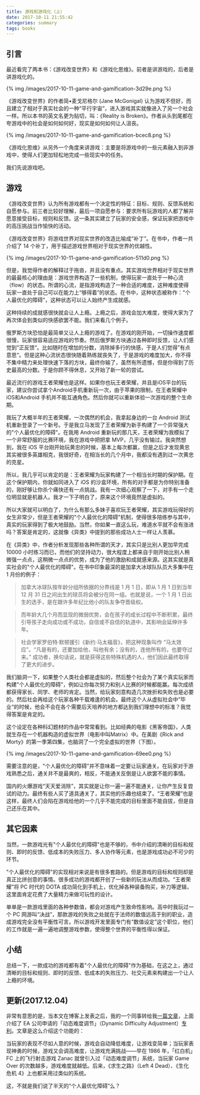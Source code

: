 ```yaml
---
title: 游戏和游戏化（上）
date: 2017-10-11 21:55:42
categories: summary
tags: books
---
```


## 引言

最近看完了两本书：《游戏改变世界》和《游戏化思维》。前者是讲游戏的，后者是讲游戏化的。

{% img /images/2017-10-11-game-and-gamification-3d29e.png %}

《游戏改变世界》的作者简•麦戈尼格尔 (Jane McGonigal) 认为游戏不但好，而且建立了相对于真实社会的一种“平行宇宙”，进入游戏其实就像进入了另一个社会一样。所以本书的英文名更为贴切，叫：《Reality is Broken》。作者从头到尾都在夸游戏中的社会是如何如何好，现实是如何如何让人沮丧。

{% img /images/2017-10-11-game-and-gamification-bcec8.png %}

《游戏化思维》从另外一个角度来讲游戏：主要是将游戏中的一些元素融入到非游戏中，使得人们更加轻松地完成一些现实中的任务。

我们先说游戏吧。

## 游戏

《游戏改变世界》认为所有游戏都有一个决定性的特征：目标、规则、反馈系统和自愿参与。前三者比较好理解，最后一项自愿参与：要求所有玩游戏的人都了解并愿意接受目标，规则和反馈。这一条其实建立了玩家的安全感，保证玩家把游戏中的高压挑战当作愉快的活动。

《游戏改变世界》将游戏世界对现实世界的改造比喻成“补丁”。在书中，作者一共介绍了 14 个补丁，用于描述游戏世界相对于现实世界的优越性。

{% img /images/2017-10-11-game-and-gamification-511d0.png %}

但是，我觉得作者的解释过于拖沓，并且没有重点。其实游戏世界相对于现实世界的最最核心的理由是：游戏世界构造了一些机制，使得玩家一直处于一种心流（flow）的状态。所谓的心流，是指游戏构造了一种合适的难度，这种难度使得玩家一直处于自己可以在能力上“够得着”的状态。在书中，这种状态被称作："个人最优化的障碍"，这种状态可以让人始终产生成就感。

这种持续的成就感很快就会让人上瘾。上瘾之后，游戏会加大难度，使得大家为了再次体会到类似的快感欲罢不能。我们来看几个例子。

俄罗斯方块恐怕是最简单又让人上瘾的游戏了。在游戏的刚开始，一切操作速度都很慢，玩家很容易适应游戏的节奏。然后俄罗斯方块通过各种即时反馈，让人们感觉到”正反馈“。比如随时在增加的分数，消除掉多行的快感，于是人们觉得”有点意思“。但是这种心流状态很快随着熟练就丧失了，于是游戏的难度加大，你不得不集中精力来处理快速下落的方块，最终你输了，虽然有所遗憾，但是你得到了历史最高的分数。于是你顾不得休息，又开始了新一轮的尝试。

最近流行的游戏王者荣耀也是这样。如果你也玩王者荣耀，并且是iOS平台的玩家，建议你尝试拿个Android手机重新玩一次，由于苹果的限制，在王者荣耀中iOS和Android 手机并不能互通角色。然后你就可以重新体验一次游戏的整个生命期。

我玩了大概半年的王者荣耀，一次偶然的机会，我拿起身边的一台 Android 测试机重新登录了一个新号。于是我立马发现了王者荣耀为新手构建了一个异常强大的"个人最优化的障碍"。在我用 Android 重新玩的那几天，王者荣耀为我模拟了一个非常舒服的比赛环境，我在游戏中把把拿 MVP，几乎没有输过。我突然想到，我在 iOS 平台刚开始玩黄忠的时候，基本上每次都赢，但是之后才发现黄忠其实被很多英雄相克，我很好奇，在相当长的几个月中，我都没有遇到过一次黄忠的克星。

所以，我几乎可以肯定的是：王者荣耀为玩家构建了一个相当长时期的保护期。在这个保护期内，你就如同进入了 iOS 的沙盒环境，所有的对手都是为你特别准备的，刚好够让你杀个痛快还有一点挑战。我有一次细心观察了一下，对手有一个走位明显就是机器人。我才一下子明白了，原来这个环境竟然是虚拟的。

所以大家就可以明白了，为什么有那么多妹子喜欢玩王者荣耀，其实游戏玩得好的女生非常少，但是王者荣耀的"个人最优化的障碍"机制，使得很多陪练参与其中，真实的玩家得到了极大地鼓励。当然，你如果一直这么玩，难道水平就不会有涨进吗？答案是肯定的，这就像《异类》中提到的那些成功人士一样让人羡慕。

在《异类》中，作者分析发现那些各种所谓的天才，其实只是比别人更加早完成 10000 小时练习而已，而他们的坚持动力，很大程度上都来自于刚开始比别人稍微强一点点，这稍微一点点的优势，成为了他的激励和成就感来源。这其实就是真实社会的"个人最优化的障碍"。在书中印象最深的是加拿大冰球队队员大多集中在 1 月份的例子：

> 加拿大冰球队按年龄分组所依据的分界线是 1 月 1 日，即从 1 月 1 日到当年 12 月 31 日之间出生的球员将会被分在同一组。也就是说，一个 1 月 1 日出生的选手，是在跟许多年纪比他小的队友争夺晋级权。

> 而年龄大几个月而显现的微弱优势，会在孩子的成长过程中不断积累，最终引导孩子走向成功或不成功，自信或不自信的轨道中，其影响会延伸许多年。

> 社会学家罗伯特·默顿援引《新约·马太福音》，把这种现象叫作 “马太效应”。“凡是有的，还要加给他，叫他有余；没有的，连他所有的，也要夺过来。” 成功者，换句话说，就是获得这些特殊机遇的人，他们因此最终取得了更大的进步。

我们脑洞一下，如果整个人类社会都是虚拟的，然后整个社会为了某个真实玩家而构建"个人最优化的障碍"，例如让你每次努力和别人比赛的时候都能赢。每次成绩都获得家长、同学、老师的肯定。当然，给玩家刻意构造几次挫折和失败也是必要的。然后社会再给这个玩家各种千载难逢的机会。最终这个人从虚拟社会中”毕业“的时候，他会不会在各个需要后天培养的地方都达到我们理想中的标准？我觉得答案是肯定的。

这个设定在各种科幻题材的作品中常常看到。比如经典的电影《黑客帝国》，人类就生存在一个机器构造的虚拟世界（电影中叫Matrix）中。在美剧《Rick and Morty》的第一季第四集，也脑洞了一个完全虚拟的世界（下图）。

{% img /images/2017-10-11-game-and-gamification-69ee0.png %}

需要注意的是，"个人最优化的障碍"并不意味着一定要让玩家通关。在玩家对于游戏熟悉之后，通关并不是最爽的，相反，不能通关反倒是让人欲罢不能的事情。

国内的火爆游戏“天天爱消除”，其实就是让你一遍一遍不能通关，让你产生反复尝试的动力。最终有些人买了道具通关了，其实他的乐趣也结束了。“王者荣耀”也是这样，最终人们会陷在游戏给他的一个几乎不能完成的目标里面不能自拔，但是自己还乐在其中。

## 其它因素

当然，一款游戏光有"个人最优化的障碍"也是不够的，书中介绍的清晰的目标和规则、即时的反馈、低成本的失败压力、多人协作等元素，也是游戏成功必不可少的环节。

"个人最优化的障碍"的实现相对来说是有很多套路的。但是游戏的目标和规则却是真正比拼创意的事情。很多成功的游戏都开创了一些新的玩法从而成功。“王者荣耀”将 PC 时代的 DOTA 成功简化到手机上，优化掉各种装备购买，补刀等逻辑，这里面肯定花费了大量精力来做可玩性的设计。

单单是一款游戏里面的各种参数值，都会对游戏产生致命性影响。高中时我玩过一个 PC 网游叫“决战”，那款游戏的失败之处就在于法师的数值远高于别的职业，造成游戏完全没有平衡性可言。所以游戏开发里面专门有“数值设定”这个职位，他们的工作就是一遍一遍地调整游戏参数，使得整个世界的平衡性得以保证。

## 小结

总结一下，一款成功的游戏都有着"个人最优化的障碍"作为基础，在这之上，通过清晰的目标和规则、即时的反馈、低成本的失败压力、社交元素来构建出一个让人上瘾的环境。

## 更新(2017.12.04)

非常有意思的是，当本文在博客上发表之后，我的一个同事转给我[一篇文章](http://www.ifanr.com/948155)，上面介绍了 EA 公司申请的「动态难度调节」（Dynamic Difficulty Adjustment）[专利](http://www.freepatentsonline.com/y2017/0259177.html)。文章是这么介绍这个功能的：

当玩家的表现不尽如人意的时候，游戏会自动降低难度，让游戏变简单；当玩家表现神勇的时候，游戏又会调高难度，让游戏充满挑战——早在 1986 年，「红白机」FC 上的飞行射击游戏 Zanac 就曾引入过「动态难度调节」系统，当玩家 Game Over 的次数越多，游戏难度就越低。后来，《求生之路》（Left 4 Dead）、《生化危机 4》上也都采用过类似的系统。

这，不就是我们说了半天的“个人最优化障碍”么？
